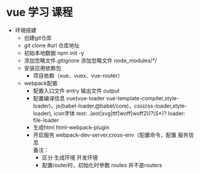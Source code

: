 # vue 学习 课程
- 环境搭建
    - 创建git仓库
    - git clone #url 仓库地址
    - 初始本地数据 npm init -y
    - 添加忽略文件.gitignore 添加忽略文件 node_modules/*/
    - 安装应用依赖包
        - 项目依赖（vue、vuex、vue-router）
    - webpack配置
        - 配置入口文件 entry 输出文件 output
        - 配置编译信息 vue(vue-loader vue-template-compiler,style-loader)，js(babel-loader,@babel/core)，css(css-loader,style-loader), icon字体 test: \.(eot|svg|ttf|woff|woff2)(\?\S*)? loader: file-loader
        - 生成html html-webpack-plugin
        - 开启服务 webpack-dev-server,cross-env（配置命令，配置 服务信息   
        备注：
          - 区分 生成环境 开发环境
          - 配置router时，初始化时参数 routes 并不是routers